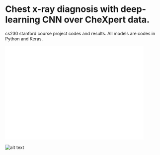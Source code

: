 # Chest x-ray diagnosis with deep-learning CNN over CheXpert data.
cs230 stanford course project codes and results.
All models are codes in Python and Keras.
 
![correlation](/image_CAM/Correlation.png)

![alt text](https://github.com/hborhan/DL-CNN-CheXpert-data/blob/master/image_CAM/Correlation.png)

